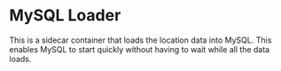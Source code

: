 # MySQL Loader

This is a sidecar container that loads the location data into MySQL.
This enables MySQL to start quickly without having to wait while all
the data loads.
